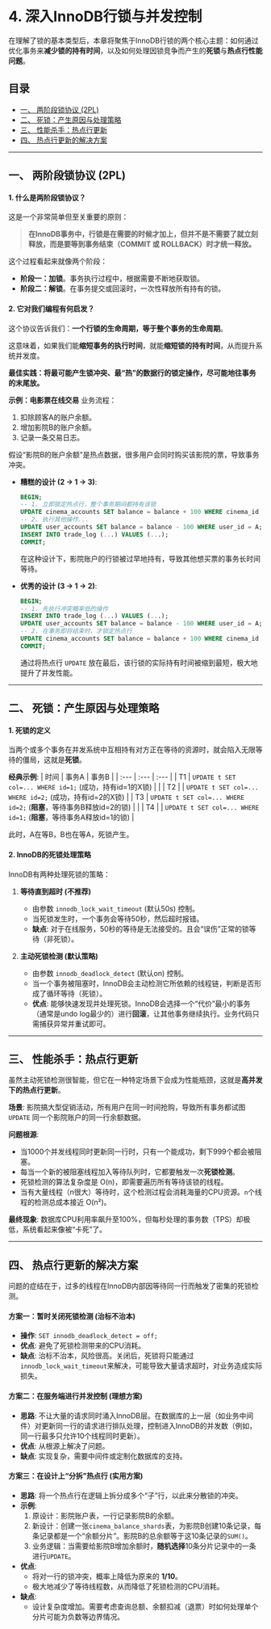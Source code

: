 # 4. 深入InnoDB行锁与并发控制

在理解了锁的基本类型后，本章将聚焦于InnoDB行锁的两个核心主题：如何通过优化事务来**减少锁的持有时间**，以及如何处理因锁竞争而产生的**死锁**与**热点行性能问题**。

## 目录
- [一、 两阶段锁协议 (2PL)](#一-两阶段锁协议-2pl)
- [二、 死锁：产生原因与处理策略](#二-死锁产生原因与处理策略)
- [三、 性能杀手：热点行更新](#三-性能杀手热点行更新)
- [四、 热点行更新的解决方案](#四-热点行更新的解决方案)

---

## 一、 两阶段锁协议 (2PL)

#### 1. 什么是两阶段锁协议？
这是一个非常简单但至关重要的原则：

> **在InnoDB事务中，行锁是在需要的时候才加上，但并不是不需要了就立刻释放，而是要等到事务结束（COMMIT 或 ROLLBACK）时才统一释放。**

这个过程看起来就像两个阶段：
-   **阶段一：加锁**。事务执行过程中，根据需要不断地获取锁。
-   **阶段二：解锁**。在事务提交或回滚时，一次性释放所有持有的锁。

#### 2. 它对我们编程有何启发？
这个协议告诉我们：**一个行锁的生命周期，等于整个事务的生命周期**。

这意味着，如果我们能**缩短事务的执行时间**，就能**缩短锁的持有时间**，从而提升系统并发度。

**最佳实践：将最可能产生锁冲突、最“热”的数据行的锁定操作，尽可能地往事务的末尾放。**

**示例：电影票在线交易**
业务流程：
1.  扣除顾客A的账户余额。
2.  增加影院B的账户余额。
3.  记录一条交易日志。

假设“影院B的账户余额”是热点数据，很多用户会同时购买该影院的票，导致事务冲突。

-   **糟糕的设计 (2 -> 1 -> 3)**:
    ```sql
    BEGIN;
    -- 1. 立即锁定热点行，整个事务期间都持有该锁
    UPDATE cinema_accounts SET balance = balance + 100 WHERE cinema_id = B;
    -- 2. 执行其他操作...
    UPDATE user_accounts SET balance = balance - 100 WHERE user_id = A;
    INSERT INTO trade_log (...) VALUES (...);
    COMMIT;
    ```
    在这种设计下，影院账户的行锁被过早地持有，导致其他想买票的事务长时间等待。

-   **优秀的设计 (3 -> 1 -> 2)**:
    ```sql
    BEGIN;
    -- 1. 先执行冲突概率低的操作
    INSERT INTO trade_log (...) VALUES (...);
    UPDATE user_accounts SET balance = balance - 100 WHERE user_id = A;
    -- 2. 在事务即将结束时，才锁定热点行
    UPDATE cinema_accounts SET balance = balance + 100 WHERE cinema_id = B;
    COMMIT;
    ```
    通过将热点行 `UPDATE` 放在最后，该行锁的实际持有时间被缩到最短，极大地提升了并发性能。

---

## 二、 死锁：产生原因与处理策略

#### 1. 死锁的定义
当两个或多个事务在并发系统中互相持有对方正在等待的资源时，就会陷入无限等待的僵局，这就是**死锁**。

**经典示例**:
| 时间 | 事务A | 事务B |
| :--- | :--- | :--- |
| T1 | `UPDATE t SET col=... WHERE id=1;` (成功，持有id=1的X锁) | |
| T2 | | `UPDATE t SET col=... WHERE id=2;` (成功，持有id=2的X锁) |
| T3 | `UPDATE t SET col=... WHERE id=2;` (**阻塞**，等待事务B释放id=2的锁) | |
| T4 | | `UPDATE t SET col=... WHERE id=1;` (**阻塞**，等待事务A释放id=1的锁) |

此时，A在等B，B也在等A，死锁产生。

#### 2. InnoDB的死锁处理策略

InnoDB有两种处理死锁的策略：

1.  **等待直到超时 (不推荐)**
    -   由参数 `innodb_lock_wait_timeout` (默认50s) 控制。
    -   当死锁发生时，一个事务会等待50秒，然后超时报错。
    -   **缺点**: 对于在线服务，50秒的等待是无法接受的。且会“误伤”正常的锁等待（非死锁）。

2.  **主动死锁检测 (默认策略)**
    -   由参数 `innodb_deadlock_detect` (默认on) 控制。
    -   当一个事务被阻塞时，InnoDB会主动检测它所依赖的线程链，判断是否形成了循环等待（死锁）。
    -   **优点**: 能够快速发现并处理死锁。InnoDB会选择一个“代价”最小的事务（通常是undo log最少的）进行**回滚**，让其他事务继续执行。业务代码只需捕获异常并重试即可。

---

## 三、 性能杀手：热点行更新

虽然主动死锁检测很智能，但它在一种特定场景下会成为性能瓶颈，这就是**高并发下的热点行更新**。

**场景**: 影院搞大型促销活动，所有用户在同一时间抢购，导致所有事务都试图 `UPDATE` 同一个影院账户的同一行余额数据。

**问题根源**:
-   当1000个并发线程同时更新同一行时，只有一个能成功，剩下999个都会被阻塞。
-   每当一个新的被阻塞线程加入等待队列时，它都要触发一次**死锁检测**。
-   死锁检测的算法复杂度是 O(n)，即需要遍历所有等待该锁的线程。
-   当有大量线程（n很大）等待时，这个检测过程会消耗海量的CPU资源。`n`个线程的检测总成本接近 O(n²)。

**最终现象**: 数据库CPU利用率飙升至100%，但每秒处理的事务数（TPS）却极低，系统看起来像被“卡死”了。

---

## 四、 热点行更新的解决方案

问题的症结在于，过多的线程在InnoDB内部因等待同一行而触发了密集的死锁检测。

#### 方案一：暂时关闭死锁检测 (治标不治本)
-   **操作**: `SET innodb_deadlock_detect = off;`
-   **优点**: 避免了死锁检测带来的CPU消耗。
-   **缺点**: 治标不治本，风险很高。关闭后，死锁将只能通过`innodb_lock_wait_timeout`来解决，可能导致大量请求超时，对业务造成实际损失。

#### 方案二：在服务端进行并发控制 (理想方案)
-   **思路**: 不让大量的请求同时涌入InnoDB层。在数据库的上一层（如业务中间件）对更新同一行的请求进行排队处理，控制进入InnoDB的并发数（例如，同一行最多只允许10个线程同时更新）。
-   **优点**: 从根源上解决了问题。
-   **缺点**: 实现复杂，需要中间件或定制化数据库的支持。

#### 方案三：在设计上“分拆”热点行 (实用方案)
-   **思路**: 将一个热点行在逻辑上拆分成多个“子”行，以此来分散锁的冲突。
-   **示例**:
    1.  原设计：影院账户表，一行记录影院B的余额。
    2.  新设计：创建一张`cinema_balance_shards`表，为影院B创建10条记录，每条记录都是一个“余额分片”。影院B的总余额等于这10条记录的`SUM()`。
    3.  业务逻辑：当需要给影院B增加余额时，**随机选择**10条分片记录中的一条进行`UPDATE`。
-   **优点**:
    -   将对一行的锁冲突，概率上降低为原来的 **1/10**。
    -   极大地减少了等待线程数，从而降低了死锁检测的CPU消耗。
-   **缺点**:
    -   设计复杂度增加。需要考虑查询总额、余额扣减（退票）时如何处理单个分片可能为负数等边界情况。
